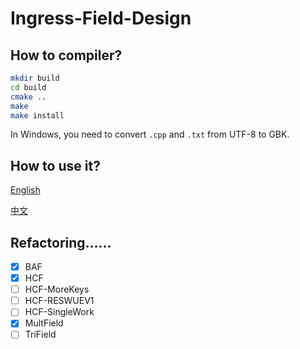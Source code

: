 # Ingress-Field-Design

## How to compiler?

```bash
mkdir build
cd build
cmake ..
make
make install
```

In Windows, you need to convert `.cpp` and `.txt` from UTF-8 to GBK.

<!--
### Linux
```bash
mkdir build
cd build
cmake -DCMAKE_BUILD_TYPE=Release ..
make
make install
```

### Windows
```bash
(linux)
find ./src -type f -name "*.txt" -exec enca -L none -x GBK {} \;
find ./src -type f -name "*.cpp" -exec enca -L none -x GBK {} \;
(win)
mkdir buildwin
cd buildwin
cmake -DCMAKE_BUILD_TYPE=Release -G"MinGW Makefiles" ..
make
make install
(linux)
find ./src -type f -name "*.txt" -exec enca -L zh_CN -x UTF-8 {} \;
find ./src -type f -name "*.cpp" -exec enca -L zh_CN -x UTF-8 {} \;
```
-->

## How to use it?

[English](https://github.com/Konano/Ingress-Field-Design/wiki/Instructions-for-use)

[中文](https://github.com/Konano/Ingress-Field-Design/wiki/%E4%BD%BF%E7%94%A8%E8%AF%B4%E6%98%8E)

## Refactoring……

- [x] BAF
- [x] HCF
- [ ] HCF-MoreKeys
- [ ] HCF-RESWUEV1
- [ ] HCF-SingleWork
- [x] MultField
- [ ] TriField